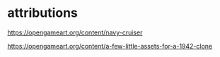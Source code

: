 # attributions

https://opengameart.org/content/navy-cruiser

https://opengameart.org/content/a-few-little-assets-for-a-1942-clone
